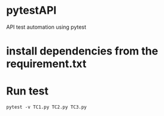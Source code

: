 # pytestAPI
API test automation using pytest

# install dependencies from the requirement.txt

# Run test
```pytest -v TC1.py TC2.py TC3.py```
